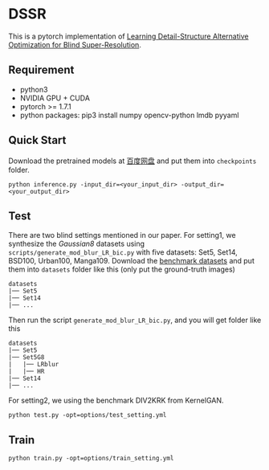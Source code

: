 # DSSR
This is a pytorch implementation of [Learning Detail-Structure Alternative Optimization for Blind Super-Resolution](https://ieeexplore.ieee.org/abstract/document/9721549).
## Requirement
+ python3
+ NVIDIA GPU + CUDA
+ pytorch >= 1.7.1
+ python packages: pip3 install numpy opencv-python lmdb pyyaml
## Quick Start
Download the pretrained models at [百度网盘](https://pan.baidu.com/s/1J11LyvdSWsiYZfia1a6YVw?pwd=dssr) and put them into `checkpoints` folder.
```
python inference.py -input_dir=<your_input_dir> -output_dir=<your_output_dir>
```
## Test
There are two blind settings mentioned in our paper. For setting1, we synthesize the *Gaussian8* datasets using `scripts/generate_mod_blur_LR_bic.py` with five datasets: Set5, Set14, BSD100, Urban100, Manga109. Download the [benchmark datasets](https://github.com/XPixelGroup/BasicSR/blob/a19aac61b277f64be050cef7fe578a121d944a0e/docs/Datasets.md) and put them into `datasets` folder like this (only put the ground-truth images) 
```
datasets
|── Set5
|── Set14
|── ...
```
Then run the script `generate_mod_blur_LR_bic.py`, and you will get folder like this
```
datasets
|── Set5
|── Set5G8
|   |── LRblur
|   |── HR
|── Set14
|── ...
```
For setting2, we using the benchmark DIV2KRK from KernelGAN.
```
python test.py -opt=options/test_setting.yml
```
## Train
```
python train.py -opt=options/train_setting.yml
```
